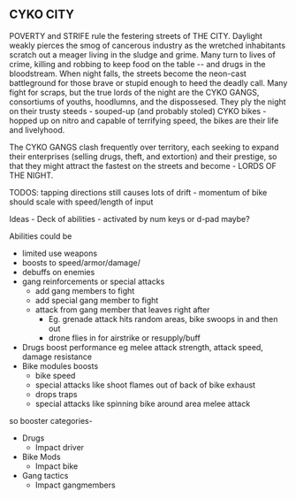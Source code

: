 ## CYKO CITY

POVERTY and STRIFE rule the festering streets of THE CITY. Daylight weakly pierces the smog of cancerous industry as the wretched inhabitants scratch out a meager living in the sludge and grime.
Many turn to lives of crime, killing and robbing to keep food on the table -- and drugs in the bloodstream. When night falls, the streets become the neon-cast battleground for those brave or stupid
enough to heed the deadly call. Many fight for scraps, but the true lords of the night are the CYKO GANGS, consortiums of youths, hoodlumns, and the dispossesed. They ply the night on their trusty steeds - 
souped-up (and probably stoled) CYKO bikes - hopped up on nitro and capable of terrifying speed, the bikes are their life and livelyhood. 

The CYKO GANGS clash frequently over territory, each seeking to expand their enterprises (selling drugs, theft, and extortion) and their prestige, so that they might attract the fastest on the streets and become - LORDS OF THE NIGHT. 



TODOS:
tapping directions still causes lots of drift - momentum of bike should scale with speed/length of input



Ideas - Deck of abilities - activated by num keys or d-pad maybe?

Abilities could be 
* limited use weapons
* boosts to speed/armor/damage/
* debuffs on enemies
* gang reinforcements or special attacks
  * add gang members to fight 
  * add special gang member to fight
  * attack from gang member that leaves right after
     * Eg. grenade attack hits random areas, bike swoops in and then out
     * drone flies in for airstrike or resupply/buff
* Drugs boost performance eg melee attack strength, attack speed, damage resistance 
* Bike modules boosts 
   * bike speed
   * special attacks like shoot flames out of back of bike exhaust
   * drops traps
   * special attacks like spinning bike around area melee attack



so booster categories- 
* Drugs
  * Impact driver
* Bike Mods
  * Impact bike
* Gang tactics
  * Impact gangmembers
